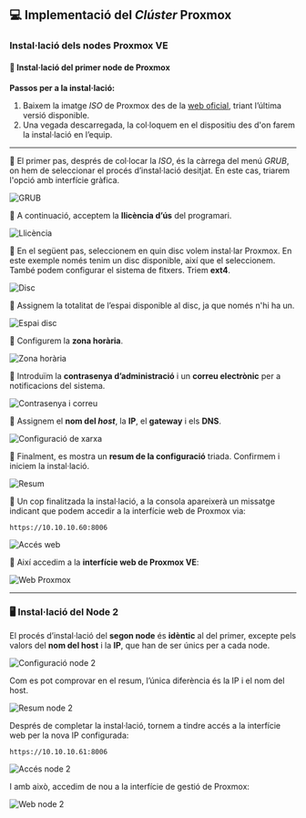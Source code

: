 ##  💻 Implementació del *Clúster* Proxmox

### Instal·lació dels nodes Proxmox VE

#### 🧱 Instal·lació del primer node de Proxmox

**Passos per a la instal·lació:**

1. Baixem la imatge *ISO* de Proxmox des de la [web oficial](https://proxmox.com/en/downloads), triant l’última versió disponible.
2. Una vegada descarregada, la col·loquem en el dispositiu des d'on farem la instal·lació en l’equip.

---

🔸 El primer pas, després de col·locar la *ISO*, és la càrrega del menú *GRUB*, on hem de seleccionar el procés d’instal·lació desitjat. En este cas, triarem l'opció amb interfície gràfica.

![GRUB](../../../img/image.png)

🔸 A continuació, acceptem la **llicència d’ús** del programari.

![Llicència](../../../img/image-1.png)

🔸 En el següent pas, seleccionem en quin disc volem instal·lar Proxmox. En este exemple només tenim un disc disponible, així que el seleccionem. També podem configurar el sistema de fitxers. Triem **ext4**.

![Disc](../../../img/image-2.png)

🔸 Assignem la totalitat de l’espai disponible al disc, ja que només n'hi ha un.

![Espai disc](../../../img/image-3.png)

🔸 Configurem la **zona horària**.

![Zona horària](../../../img/image-4.png)

🔸 Introduïm la **contrasenya d’administració** i un **correu electrònic** per a notificacions del sistema.

![Contrasenya i correu](../../../img/image-5.png)

🔸 Assignem el **nom del *host***, la **IP**, el **gateway** i els **DNS**.

![Configuració de xarxa](../../../img/image-6.png)

🔸 Finalment, es mostra un **resum de la configuració** triada. Confirmem i iniciem la instal·lació.

![Resum](../../../img/image-7.png)

🔸 Un cop finalitzada la instal·lació, a la consola apareixerà un missatge indicant que podem accedir a la interfície web de Proxmox via:

```
https://10.10.10.60:8006
```

![Accés web](../../../img/image-10.png)

🔸 Així accedim a la **interfície web de Proxmox VE**:

![Web Proxmox](../../../img/image-11.png)

---

### 🖥️ Instal·lació del Node 2

El procés d’instal·lació del **segon node** és **idèntic** al del primer, excepte pels valors del **nom del host** i la **IP**, que han de ser únics per a cada node.

![Configuració node 2](../../../img/image-8.png)

Com es pot comprovar en el resum, l’única diferència és la IP i el nom del host.

![Resum node 2](../../../img/image-9.png)

Després de completar la instal·lació, tornem a tindre accés a la interfície web per la nova IP configurada:

```
https://10.10.10.61:8006
```

![Accés node 2](../../../img/image-12.png)

I amb això, accedim de nou a la interfície de gestió de Proxmox:

![Web node 2](../../../img/image-13.png)